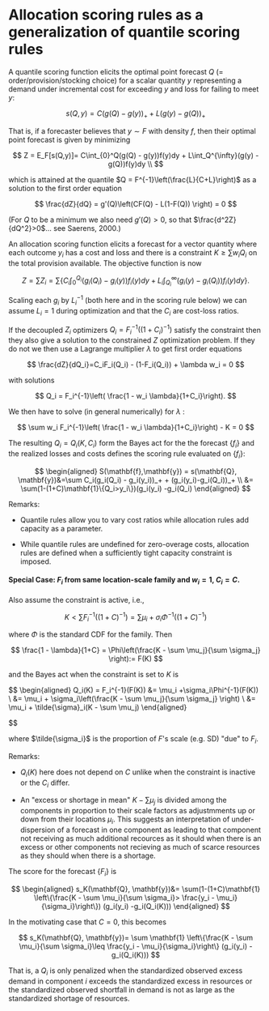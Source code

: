# Allocation scoring rules as a generalization of quantile scoring rules

A quantile scoring function elicits the optimal point forecast $Q$ (= order/provision/stocking choice) for a scalar quantity $y$ representing a demand under incremental cost for exceeding $y$ and loss for failing to meet $y$:

$$
s(Q,y) = C(g(Q) - g(y))_+ + L(g(y)-g(Q))_+
$$

That is, if a forecaster believes that $y \sim F$ with density $f$, then their optimal point forecast is given by minimizing 

$$
Z = E_F[s(Q,y)]= C\int_{0}^Q(g(Q) - g(y))f(y)dy + L\int_Q^{\infty}(g(y) - g(Q))f(y)dy \\
$$

which is attained at the quantile $Q = F^{-1}\left(\frac{L}{C+L}\right)$ as a solution to the first order equation

$$
\frac{dZ}{dQ} = g'(Q)\left(CF(Q) - L(1-F(Q)) \right)  = 0
$$

(For $Q$ to be a minimum we also need $g'(Q)>0$, so that $\frac{d^2Z}{dQ^2}>0$... see Saerens, 2000.)

An allocation scoring function elicits a forecast for a vector quantity where each outcome $y_i$ has a cost and loss and there is a constraint $K\geq \sum w_i Q_i$ on the total provision available. The objective function is now

$$
Z= \sum Z_i = \sum\left\{C_i\int_{0}^{Q_i}(g_i(Q_i) - g_i(y))f_i(y)dy + 
L_i\int_{Q_i}^{\infty}(g_i(y) - g_i(Q_i))f_i(y)dy \right\}.
$$

Scaling each $g_i$ by $L_i^{-1}$ (both here and in the scoring rule below) we can assume $L_i = 1$ during optimization and that the $C_i$ are cost-loss ratios.

If the decoupled $Z_i$ optimizers $Q_i = F_i^{-1}((1+C_i)^{-1})$ satisfy the constraint then they also give a solution to the constrained $Z$ optimization problem.  If they do not we then use a Lagrange multiplier $\lambda$ to get first order equations

$$
\frac{dZ}{dQ_i}=C_iF_i(Q_i) - (1-F_i(Q_i)) + \lambda w_i = 0  
$$

with solutions

$$
Q_i = F_i^{-1}\left( \frac{1 - w_i \lambda}{1+C_i}\right).
$$

We then have to solve (in general numerically) for $\lambda$ :

$$
\sum w_i F_i^{-1}\left( \frac{1 - w_i \lambda}{1+C_i}\right) - K = 0
$$

The resulting $Q_i= Q_i(K, C_i)$ form the Bayes act for the the forecast $\{f_i\}$ and the realized losses and costs defines the scoring rule evaluated on $\{f_i\}$:

$$
\begin{aligned}
S(\mathbf{f},\mathbf{y}) = 
s(\mathbf{Q}, \mathbf{y})&=\sum C_i(g_i(Q_i) - g_i(y_i))_+ + (g_i(y_i)-g_i(Q_i))_+
\\
&= \sum(1-(1+C)\mathbf{1}\{Q_i>y_i\})(g_i(y_i) -g_i(Q_i)
\end{aligned}
$$

Remarks:

- Quantile rules allow you to vary cost ratios while allocation rules add capacity as a parameter.

- While quantile rules are undefined for zero-overage costs, allocation rules are defined when a sufficiently tight capacity constraint is imposed.

#### Special Case: $F_i$ from same location-scale family and $w_i = 1$, $C_i = C$.

Also assume the constraint is active, i.e., 

$$
K < \sum F_i^{-1}((1+C)^{-1})= \sum \mu_i + \sigma_i\Phi^{-1}((1+C)^{-1})
$$

where $\Phi$ is the standard CDF for the family. Then

$$
\frac{1 - \lambda}{1+C} = 
\Phi\left(\frac{K - \sum \mu_j}{\sum \sigma_j} \right):= F(K)
$$

and the Bayes act when the constraint is set to $K$ is 

$$
\begin{aligned} 
 Q_i(K) = F_i^{-1}(F(K)) &= \mu_i +\sigma_i\Phi^{-1}(F(K)) \\
&= \mu_i + \sigma_i\left(\frac{K - \sum \mu_j}{\sum \sigma_j} \right) \\
 &= \mu_i + \tilde{\sigma}_i(K - \sum \mu_j)
 \end{aligned}

$$

where $\tilde{\sigma_i}$ is the proportion of $F$'s scale (e.g. SD) "due" to $F_i$. 

Remarks:

- $Q_i(K)$ here does not depend on $C$ unlike when the constraint is inactive or the $C_i$ differ.

- An "excess or shortage in mean" $K - \sum \mu_j$ is divided among the components in proportion to their scale factors as adjustmments up or down from their locations $\mu_i$.  This suggests an interpretation of under-dispersion of a forecast in one component as leading to that component not receiving as much additional recources as it should when there is an excess or other components not recieving as much of scarce resources as they should when there is a shortage.

The score for the forecast $\{F_i\}$ is

$$
\begin{aligned}
s_K(\mathbf{Q}, \mathbf{y})&=
 \sum(1-(1+C)\mathbf{1}
\left\{\frac{K - \sum \mu_i}{\sum \sigma_i}> 
\frac{y_i - \mu_i}{\sigma_i}\right\})
(g_i(y_i) -g_i(Q_i(K))) 
\end{aligned}
$$

In the motivating case that $C=0$, this becomes

$$
s_K(\mathbf{Q}, \mathbf{y})=
 \sum \mathbf{1}
\left\{\frac{K - \sum \mu_i}{\sum \sigma_i}\leq 
\frac{y_i - \mu_i}{\sigma_i}\right\}
(g_i(y_i) -g_i(Q_i(K))) 
$$

That is, a $Q_i$ is only penalized when the standardized observed excess demand in component $i$ exceeds the standardized excess in resources or the standardized observed shortfall in demand is not as large as the standardized shortage of resources.
